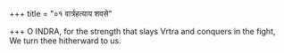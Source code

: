 +++
title = "०१ वार्त्रहत्याय शवसे"

+++
O INDRA, for the strength that slays Vrtra and conquers in the fight,  
     We turn thee hitherward to us.